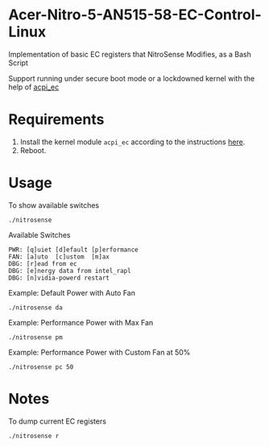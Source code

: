 # Acer-Nitro-5-AN515-58-EC-Control-Linux

Implementation of basic EC registers that NitroSense Modifies, as a Bash Script

Support running under secure boot mode or a lockdowned kernel with the help of [acpi_ec](https://github.com/MusiKid/acpi_ec)

# Requirements

1. Install the kernel module `acpi_ec` according to the instructions [here](https://github.com/MusiKid/acpi_ec?tab=readme-ov-file#installation).
2. Reboot.

# Usage

To show available switches

```
./nitrosense
```

Available Switches

```
PWR: [q]uiet [d]efault [p]erformance
FAN: [a]uto  [c]ustom  [m]ax
DBG: [r]ead from ec
DBG: [e]nergy data from intel_rapl
DBG: [n]vidia-powerd restart
```

Example: Default Power with Auto Fan

```
./nitrosense da
```

Example: Performance Power with Max Fan

```
./nitrosense pm
```

Example: Performance Power with Custom Fan at 50%

```
./nitrosense pc 50
```

# Notes
To dump current EC registers

```
./nitrosense r
```
